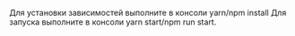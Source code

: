Для установки зависимостей выполните в консоли yarn/npm install
Для запуска выполните в консоли yarn start/npm run start.
